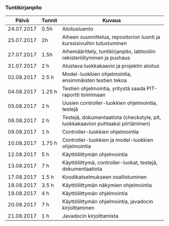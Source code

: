 ### Tuntikirjanpito

Päivä | Tunnit | Kuvaus
-------------|---------|----------
24.07.2017 | 0.5h | Aloitusluento
25.07.2017 | 2h | Aiheen suunnittelua, repositorion luonti ja kurssisivuihin tutustuminen
27.07.2017 | 1.5h | Aihemäärittely, tuntikirjanpito, labtooliin rekisteröityminen ja pushaus
31.07.2017 | 2 h | Alustava luokkakaavio ja projektin aloitus
02.08.2017 | 2.5 h | Model-luokkien ohjelmointia, ensimmäisten testien tekoa
04.08.2017 | 1.25 h | Testien ohjelmointia, yritystä saada PIT-raportti toimimaan
05.08.2017 | 2 h | Uusien controller-luokkien ohjelmointia, testejä
06.08.2017 | 2 h | Testejä, dokumentaatiota (checkstyle, pit, luokkakaavion puhtaaksi piirtäminen)
09.08.2017 | 1 h | Controller-luokkien ohjelmointia
10.08.2017 | 1.75 h | Controller-luokkien ja model-luokkien ohjelmointia
12.08.2017 | 5 h | Käyttöliittymän ohjelmointia
13.08.2017 | 7 h | Käyttöliittymä, controller-luokat, testejä, dokumentaatiota
17.08.2017 | 1.5 h | Koodikatselmukseen osallistuminen
18.08.2017 | 3.5 h | Käyttöliittymän näkymien ohjelmointia
19.08.2017 | 4 h | Käyttöliittymän ohjelmointia
20.08.2017 | 7 h | Käyttöliittymän ohjelmointia, javadocin kirjoittaminen
21.08.2017 | 1 h | Javadocin kirjoittamista


